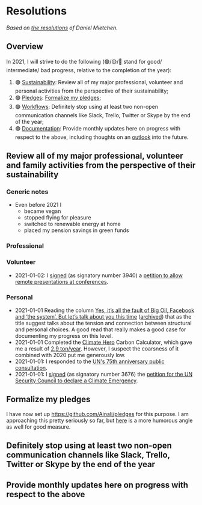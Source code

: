 # Resolutions

*Based on [the resolutions](https://github.com/Daniel-Mietchen/ideas/blob/master/new-year-resolutions/2020.md) of Daniel Mietchen.*

## Overview

In 2021, I will strive to do the following (🟢/🟡/🔴 stand for good/ intermediate/ bad progress, relative to the completion of the year):

1. 🟢 [Sustainability](#review-all-of-my-major-professional-volunteer-and-personal-activities-from-the-perspective-of-their-sustainability): Review all of my major professional, volunteer and personal activities from the perspective of their sustainability;
1. 🟢 [Pledges](#formalize-my-pledges): [Formalize my pledges](https://github.com/Ainali/pledges);
1. 🟢 [Workflows](#definitely-stop-using-at-least-two-non-open-communication-channels-like-slack-trello-twitter-or-skype-by-the-end-of-the-year): Definitely stop using at least two non-open communication channels like Slack, Trello, Twitter or Skype by the end of the year;
1. 🟢 [Documentation](#provide-monthly-updates-here-on-progress-with-respect-to-the-above): Provide monthly updates here on progress with respect to the above, including thoughts on an [outlook](#outlook) into the future.

## Review all of my major professional, volunteer and family activities from the perspective of their sustainability

### Generic notes

- Even before 2021 I 
   - became vegan
   - stopped flying for pleasure
   - switched to renewable energy at home
   - placed my pension savings in green funds

### Professional

### Volunteer

- 2021-01-02: I [signed](https://twitter.com/Jan_Ainali/status/1345269648607113216) (as signatory number 3940) a [petition to allow remote presentations at conferences](http://chng.it/dHGGM29R5n).

### Personal

- 2021-01-01 Reading the column [Yes, it’s all the fault of Big Oil, Facebook and ‘the system’. But let’s talk about you this time](https://thecorrespondent.com/796/yes-its-all-the-fault-of-big-oil-facebook-and-the-system-but-lets-talk-about-you-this-time/105316520056-9134847d) ([archived](https://web.archive.org/web/20210101075435/https://thecorrespondent.com/796/yes-its-all-the-fault-of-big-oil-facebook-and-the-system-but-lets-talk-about-you-this-time/105316520056-9134847d)) that as the title suggest talks about the tension and connection between structural and personal choices. A good read that really makes a good case for documenting my progress on this level.
- 2021-01-01 Completed the [Climate Hero](https://climatehero.me/) Carbon Calculator, which gave me a result of [2,9 ton/year](https://climatehero.me/thank-you/?id=Jan_2.4). However, I suspect the coarsness of it combined with 2020 put me generously low.
- 2021-01-01: I responded to the [UN's 75th anniversary public consultation](https://un75.online/).
- 2021-01-01: I [signed](https://twitter.com/Jan_Ainali/status/1345129415060152322) (as signatory number 3676) the [petition for the UN Security Council to declare a Climate Emergency](https://www.now.world/global_climate_emergency).


## Formalize my pledges

I have now set up https://github.com/Ainali/pledges for this purpose. I am approaching this pretty seriously so far, but [here](https://twitter.com/threadreaderapp/status/1225469483432783872) is a more humorous angle as well for good measure.

## Definitely stop using at least two non-open communication channels like Slack, Trello, Twitter or Skype by the end of the year


## Provide monthly updates here on progress with respect to the above


